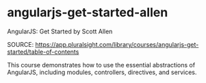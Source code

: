 # angularjs-get-started-allen
AngularJS: Get Started by Scott Allen

SOURCE: https://app.pluralsight.com/library/courses/angularjs-get-started/table-of-contents

This course demonstrates how to use the essential abstractions of AngularJS, including modules, controllers, directives, and services.
